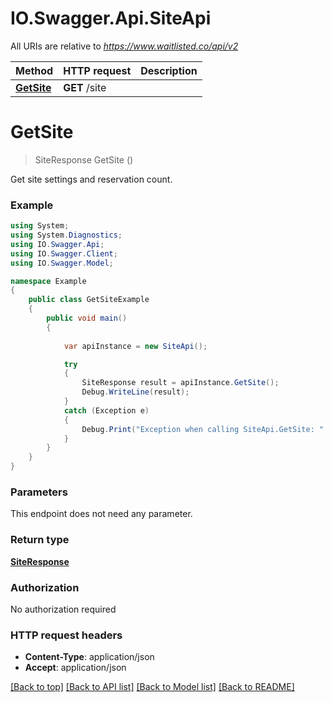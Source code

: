 # IO.Swagger.Api.SiteApi

All URIs are relative to *https://www.waitlisted.co/api/v2*

Method | HTTP request | Description
------------- | ------------- | -------------
[**GetSite**](SiteApi.md#getsite) | **GET** /site | 


<a name="getsite"></a>
# **GetSite**
> SiteResponse GetSite ()



Get site settings and reservation count.

### Example
```csharp
using System;
using System.Diagnostics;
using IO.Swagger.Api;
using IO.Swagger.Client;
using IO.Swagger.Model;

namespace Example
{
    public class GetSiteExample
    {
        public void main()
        {
            
            var apiInstance = new SiteApi();

            try
            {
                SiteResponse result = apiInstance.GetSite();
                Debug.WriteLine(result);
            }
            catch (Exception e)
            {
                Debug.Print("Exception when calling SiteApi.GetSite: " + e.Message );
            }
        }
    }
}
```

### Parameters
This endpoint does not need any parameter.

### Return type

[**SiteResponse**](SiteResponse.md)

### Authorization

No authorization required

### HTTP request headers

 - **Content-Type**: application/json
 - **Accept**: application/json

[[Back to top]](#) [[Back to API list]](../README.md#documentation-for-api-endpoints) [[Back to Model list]](../README.md#documentation-for-models) [[Back to README]](../README.md)

